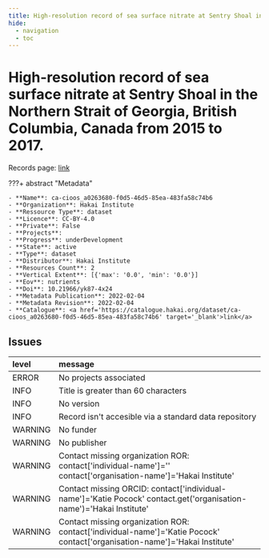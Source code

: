 ```yaml
---
title: High-resolution record of sea surface nitrate at Sentry Shoal in the Northern Strait of Georgia, British Columbia, Canada from 2015 to 2017.
hide:
  - navigation
  - toc
---
```


# High-resolution record of sea surface nitrate at Sentry Shoal in the Northern Strait of Georgia, British Columbia, Canada from 2015 to 2017.

Records page: <a href='https://catalogue.hakai.org/dataset/ca-cioos_a0263680-f0d5-46d5-85ea-483fa58c74b6' target='_blank'>link</a>

???+ abstract "Metadata"

    - **Name**: ca-cioos_a0263680-f0d5-46d5-85ea-483fa58c74b6 
    - **Organization**: Hakai Institute 
    - **Ressource Type**: dataset 
    - **Licence**: CC-BY-4.0 
    - **Private**: False 
    - **Projects**:  
    - **Progress**: underDevelopment 
    - **State**: active 
    - **Type**: dataset 
    - **Distributor**: Hakai Institute 
    - **Resources Count**: 2 
    - **Vertical Extent**: [{'max': '0.0', 'min': '0.0'}] 
    - **Eov**: nutrients 
    - **Doi**: 10.21966/yk87-4x24 
    - **Metadata Publication**: 2022-02-04 
    - **Metadata Revision**: 2022-02-04 
    - **Catalogue**: <a href='https://catalogue.hakai.org/dataset/ca-cioos_a0263680-f0d5-46d5-85ea-483fa58c74b6' target='_blank'>link</a> 

<div id='map'></div>




## Issues
| level   | message                                                                                                                     |
|:--------|:----------------------------------------------------------------------------------------------------------------------------|
| ERROR   | No projects associated                                                                                                      |
| INFO    | Title is greater than 60 characters                                                                                         |
| INFO    | No version                                                                                                                  |
| INFO    | Record isn't accesible via a standard data repository                                                                       |
| WARNING | No funder                                                                                                                   |
| WARNING | No publisher                                                                                                                |
| WARNING | Contact missing organization ROR:  contact['individual-name']='' contact['organisation-name']='Hakai Institute'             |
| WARNING | Contact missing ORCID: contact['individual-name']='Katie Pocock' contact.get('organisation-name')='Hakai Institute'         |
| WARNING | Contact missing organization ROR:  contact['individual-name']='Katie Pocock' contact['organisation-name']='Hakai Institute' |


<script>
   document.addEventListener("DOMContentLoaded", function() {
    var map = L.map('map').setView([51.505, -125.09], 5);
    L.tileLayer('https://tile.openstreetmap.org/{z}/{x}/{y}.png', {
        maxZoom: 19,
        attribution: '&copy; <a href="http://www.openstreetmap.org/copyright">OpenStreetMap</a>'
    }).addTo(map);
    var geojsonFeature = {
        "type": "Feature",
        "properties": {
            "name" : "High-resolution record of sea surface nitrate at Sentry Shoal in the Northern Strait of Georgia, British Columbia, Canada from 2015 to 2017."
        },
        "geometry": {'type': 'Polygon', 'coordinates': [[[-125.2942704, 49.83702595], [-124.90571487, 49.83702595], [-124.90571487, 50.05976151], [-125.2942704, 50.05976151], [-125.2942704, 49.83702595]]]}
    }
    L.geoJSON(geojsonFeature).addTo(map);
   })
</script>